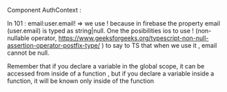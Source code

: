 Component AuthContext :

ln 101 : email:user.email! => we use ! because in firebase the property email (user.email) is typed as string|null. One the posibilities ios to use ! (non-nullable operator, https://www.geeksforgeeks.org/typescript-non-null-assertion-operator-postfix-type/ ) to say to TS that when we use it , email cannot be null.

Remember that if you declare a variable in the global scope, it can be accessed from inside of a function , but if you declare a variable inside a function, it will be known only inside of the function
